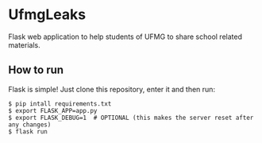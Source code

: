 # UfmgLeaks
Flask web application to help students of UFMG to share school related materials.

## How to run
Flask is simple! Just clone this repository, enter it and then run:

```console
$ pip intall requirements.txt
$ export FLASK_APP=app.py
$ export FLASK_DEBUG=1  # OPTIONAL (this makes the server reset after any changes)
$ flask run
```
